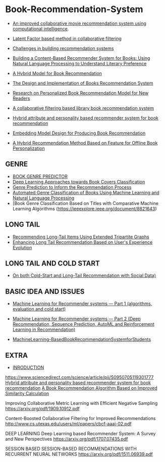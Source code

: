# Book-Recommendation-System


* [An improved collaborative movie recommendation system using computational intelligence](https://www.sciencedirect.com/science/article/pii/S1045926X14000901).
* [Latent Factor based method in collaborative filtering](https://medium.com/@rabinpoudyal1995/latent-factor-based-method-in-collaborative-filtering-77756a02f675)
* [Challenges in building recommendation systems](https://medium.com/@rabinpoudyal1995/challenges-in-building-recommendation-systems-719a4d3cf5b2)
* [Building a Content-Based Recommender System for Books: Using Natural Language Processing to Understand Literary Preference](https://jamesrledoux.com/projects/gutenberg-recommender-system/)
* [A Hybrid Model for Book Recommendation](https://ieeexplore.ieee.org/document/8473274)
* [The Design and Implementation of Books Recommendation System](https://ieeexplore.ieee.org/document/8663914)
* [Research on Personalized Book Recommendation Model for New Readers](https://ieeexplore.ieee.org/document/8614724)
* [A collaborative filtering based library book recommendation system](https://ieeexplore.ieee.org/document/8391175)


* [Hybrid attribute and personality based recommender system for book recommendation](https://ieeexplore.ieee.org/document/8285874)
* [Embedding Model Design for Producing Book Recommendation](https://ieeexplore.ieee.org/document/8843769)



* [ A Hybrid Recommendation Method Based on Feature for Offline Book Personalization](https://arxiv.org/ftp/arxiv/papers/1804/1804.11335.pdf)

## GENRE

* [BOOK GENRE PREDICTOR](https://medium.com/bbm406f18/week-i-book-genre-predictor-c283cfc74e24)
* [Deep Learning Approaches towards Book Covers Classification](https://pdfs.semanticscholar.org/dc97/f5e9176ba278085cd2c56db56b8851fa864c.pdf)
* [Genre Prediction to Inform the Recommendation Process](http://ceur-ws.org/Vol-1688/paper-05.pdf)
* [Automated Genre Classification of Books Using Machine Learning and Natural Language Processing](https://ieeexplore.ieee.org/document/8776935)
* [Book Genre Classification Based on Titles with Comparative Machine Learning Algorithms
(https://ieeexplore.ieee.org/document/8821643)


## LONG TAIL
* [Recommending Long-Tail Items Using Extended Tripartite Graphs](https://ieeexplore.ieee.org/document/8588783)
* [Enhancing Long Tail Recommendation Based on User's Experience Evolution](https://ieeexplore.ieee.org/document/8465216)

## LONG TAIL AND COLD START
* [On both Cold-Start and Long-Tail Recommendation with Social Data)](https://ieeexplore.ieee.org/document/8745499)

## BASIC IDEA AND ISSUES
* [Machine Learning for Recommender systems — Part 1 (algorithms, evaluation and cold start)](https://medium.com/recombee-blog/machine-learning-for-recommender-systems-part-1-algorithms-evaluation-and-cold-start-6f696683d0ed)
* [Machine Learning for Recommender systems — Part 2 (Deep Recommendation, Sequence Prediction, AutoML and Reinforcement Learning in Recommendation)](https://medium.com/recombee-blog/machine-learning-for-recommender-systems-part-2-deep-recommendation-sequence-prediction-automl-f134bc79d66b)



* [MachineLearning-BasedBookRecommendationSystemforStudents](https://ankit-gupta.org/MLBookRec_ResearchPaper.pdf)



## EXTRA

* [INRODUCTION](https://tryolabs.com/blog/introduction-to-recommender-systems/)


https://www.sciencedirect.com/science/article/pii/S0950705119301777
[Hybrid attribute and personality based recommender system for book recommendation](https://ieeexplore.ieee.org/document/8285874)
[A Book Recommendation Algorithm Based on Improved Similarity Calculation](https://ieeexplore.ieee.org/document/8537633)



Improving Collaborative Metric Learning with Efficient Negative Sampling
https://arxiv.org/pdf/1909.10912.pdf

Content-Boosted Collaborative Filtering for Improved Recommendations
http://www.cs.utexas.edu/users/ml/papers/cbcf-aaai-02.pdf

DEEP LEARNING
Deep Learning based Recommender System: A Survey and New Perspectives
https://arxiv.org/pdf/1707.07435.pdf


SESSION BASED
SESSION-BASED RECOMMENDATIONS WITH RECURRENT NEURAL NETWORKS
https://arxiv.org/pdf/1511.06939.pdf
